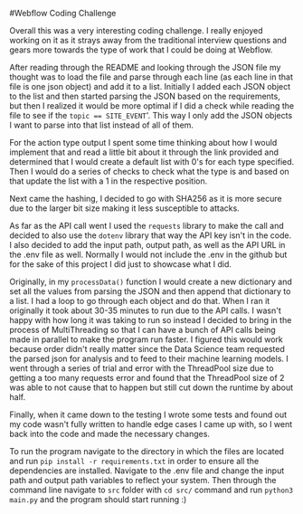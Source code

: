 #Webflow Coding Challenge

Overall this was a very interesting coding challenge. I really enjoyed working 
on it as it strays away from the traditional interview questions and gears more towards 
the type of work that I could be doing at Webflow. 

After reading through the README and looking through the JSON file my thought was
to load the file and parse through each line (as each line in that file is one json object) 
and add it to a list. Initially I added each JSON object to the list and then started 
parsing the JSON based on the requirements, but then I realized it would be more optimal if
I did a check while reading the file to see if the `topic == SITE_EVENT`'. This way I only
add the JSON objects I want to parse into that list instead of all of them.

For the action type output I spent some time thinking about how I would implement that and read
a little bit about it through the link provided and determined that I would create
a default list with 0's for each type specified. Then I would do a series of checks to check
what the type is and based on that update the list with a 1 in the respective position.

Next came the hashing, I decided to go with SHA256 as it is more secure due to the 
larger bit size making it less susceptible to attacks. 

As far as the API call went I used the `requests` library to make the call and decided
to also use the `dotenv` library that way the API key isn't in the code. I also decided
to add the input path, output path, as well as the API URL in the .env file as well. Normally I would
not include the .env in the github but for the sake of this project I did just to showcase what I did.

Originally, in my `processData()` function I would create a new dictionary and set all the values
from parsing the JSON and then append that dictionary to a list. I had a loop to go through each object
and do that. When I ran it originally it took about 30-35 minutes to run due to the API calls. I wasn't
happy with how long it was taking to run so instead I decided to bring in the process of MultiThreading
so that I can have a bunch of API calls being made in parallel to make the program run faster. I figured 
this would work because order didn't really matter since the Data Science team requested the parsed json for analysis 
and to feed to their machine learning models. I went through a series of trial and error with the ThreadPool size due to getting a too many requests error and 
found that the ThreadPool size of 2 was able to not cause that to happen but still cut down the runtime by
about half. 

Finally, when it came down to the testing I wrote some tests and found out my code wasn't fully written
to handle edge cases I came up with, so I went back into the code and made the necessary changes.

To run the program navigate to the directory in which the files are located and
run `pip install -r requirements.txt` in order to ensure all the dependencies are installed. Navigate 
to the .env file and change the input path and output path variables to reflect your system.
Then through the command line navigate to `src` folder with `cd src/` command and run
`python3 main.py` and the program should start running :)



